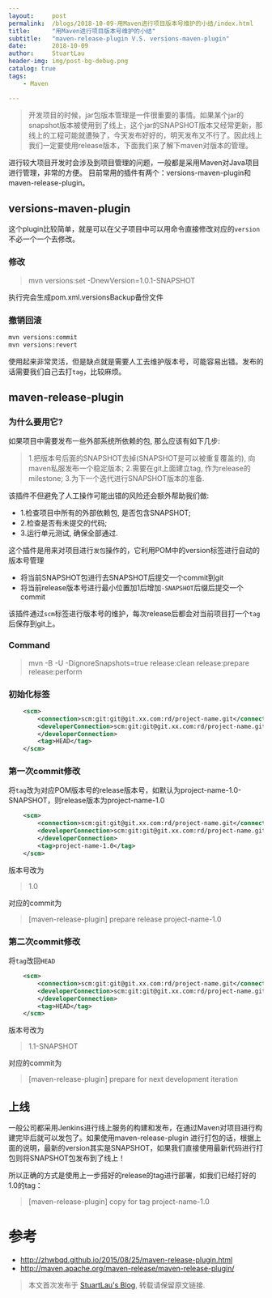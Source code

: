 ```yaml
---
layout:     post
permalink:  /blogs/2018-10-09-用Maven进行项目版本号维护的小结/index.html
title:      "用Maven进行项目版本号维护的小结"
subtitle:   "maven-release-plugin V.S. versions-maven-plugin"
date:       2018-10-09
author:     StuartLau
header-img: img/post-bg-debug.png
catalog: true
tags:
    - Maven

---
```

> 开发项目的时候，jar包版本管理是一件很重要的事情。如果某个jar的snapshot版本被使用到了线上，这个jar的SNAPSHOT版本又经常更新，那线上的工程可能就遭殃了，今天发布好好的，明天发布又不行了。因此线上我们一定要使用release版本，下面我们来了解下maven对版本的管理。
  
进行较大项目开发时会涉及到项目管理的问题，一般都是采用Maven对Java项目进行管理，非常的方便。
目前常用的插件有两个：versions-maven-plugin和maven-release-plugin。

## versions-maven-plugin
这个plugin比较简单，就是可以在父子项目中可以用命令直接修改对应的`version`不必一个一个去修改。

### 修改

> mvn versions:set -DnewVersion=1.0.1-SNAPSHOT

执行完会生成pom.xml.versionsBackup备份文件

### 撤销回滚
```bash
mvn versions:commit
mvn versions:revert
```
    
使用起来非常灵活，但是缺点就是需要人工去维护版本号，可能容易出错。发布的话需要我们自己去打`tag`，比较麻烦。

## maven-release-plugin

### 为什么要用它?

如果项目中需要发布一些外部系统所依赖的包, 那么应该有如下几步:

> 1.把版本号后面的SNAPSHOT去掉(SNAPSHOT是可以被重复覆盖的), 向maven私服发布一个稳定版本;
  2.需要在git上面建立tag, 作为release的milestone;
  3.为下一个迭代进行SNAPSHOT版本的准备.
  
该插件不但避免了人工操作可能出错的风险还会额外帮助我们做:

- 1.检查项目中所有的外部依赖包, 是否包含SNAPSHOT;
- 2.检查是否有未提交的代码;
- 3.运行单元测试, 确保全部通过.


  
这个插件是用来对项目进行`发包`操作的，它利用POM中的version标签进行自动的版本号管理

- 将当前SNAPSHOT包进行去SNAPSHOT后提交一个commit到git
- 将当前release版本号进行最小位置加1后增加`-SNAPSHOT`后缀后提交一个commit

该插件通过`scm`标签进行版本号的维护，每次release后都会对当前项目打一个`tag`后保存到git上。

### Command

>  mvn -B -U -DignoreSnapshots=true release:clean release:prepare release:perform


### 初始化标签

```xml
    <scm>
        <connection>scm:git:git@git.xx.com:rd/project-name.git</connection>
        <developerConnection>scm:git:git@git.xx.com:rd/project-name.git
        </developerConnection>
        <tag>HEAD</tag>
    </scm>

```

### 第一次commit修改

将`tag`改为对应POM版本号的release版本号，如默认为project-name-1.0-SNAPSHOT，则release版本为project-name-1.0

```xml
    <scm>
        <connection>scm:git:git@git.xx.com:rd/project-name.git</connection>
        <developerConnection>scm:git:git@git.xx.com:rd/project-name.git
        </developerConnection>
        <tag>project-name-1.0</tag>
    </scm>

```

版本号改为
>   <version>1.0</version>

对应的commit为

>   [maven-release-plugin] prepare release project-name-1.0

### 第二次commit修改

将`tag`改回`HEAD`

```xml
    <scm>
        <connection>scm:git:git@git.xx.com:rd/project-name.git</connection>
        <developerConnection>scm:git:git@git.xx.com:rd/project-name.git
        </developerConnection>
        <tag>HEAD</tag>
    </scm>

```

版本号改为
>   <version>1.1-SNAPSHOT</version>


对应的commit为

>   [maven-release-plugin] prepare for next development iteration

## 上线
一般公司都采用Jenkins进行线上服务的构建和发布，在通过Maven对项目进行构建完毕后就可以发包了。如果使用maven-release-plugin
进行打包的话，根据上面的说明，最新的version其实是SNAPSHOT，如果我们直接使用最新代码进行打包则将SNAPSHOT包发布到了线上！

所以正确的方式是使用上一步搭好的release的tag进行部署，如我们已经打好的1.0的tag：

>   [maven-release-plugin] copy for tag project-name-1.0


# 参考
- http://zhwbqd.github.io/2015/08/25/maven-release-plugin.html
- http://maven.apache.org/maven-release/maven-release-plugin/

> 本文首次发布于 [StuartLau's Blog](https://stuartlau.github.io), 转载请保留原文链接.
